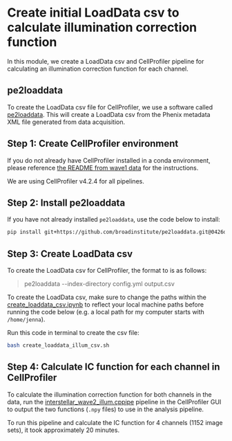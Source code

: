 # Create initial LoadData csv to calculate illumination correction function

In this module, we create a LoadData csv and CellProfiler pipeline for calculating an illumination correction function for each channel.

## pe2loaddata

To create the LoadData csv file for CellProfiler, we use a software called [pe2loaddata](https://github.com/broadinstitute/pe2loaddata/tree/220ac512bfc0c2e582d379b19411c1585272aee3). 
This will create a LoadData csv from the Phenix metadata XML file generated from data acquisition. 

## Step 1: Create CellProfiler environment

If you do not already have CellProfiler installed in a conda environment, please reference [the README from wave1 data](../../0.wave1_data/1.cellprofiler_ic_processing/README.md) for the instructions.

We are using CellProfiler v4.2.4 for all pipelines.

## Step 2: Install pe2loaddata

If you have not already installed `pe2loaddata`, use the code below to install:

```sh
pip install git+https://github.com/broadinstitute/pe2loaddata.git@0426dd6b9d8b3242294a6fbdef7c4e1ee762a4cc
```

## Step 3: Create LoadData csv

To create the LoadData csv for CellProfiler, the format to is as follows:

> pe2loaddata --index-directory <index-directory> config.yml output.csv

To create the LoadData csv, make sure to change the paths within the [create_loaddata_csv.ipynb](create_loaddata_csv.ipynb) to reflect your local machine paths before running the code below (e.g. a local path for my computer starts with `/home/jenna`).

Run this code in terminal to create the csv file:

```sh
bash create_loaddata_illum_csv.sh
```

## Step 4: Calculate IC function for each channel in CellProfiler

To calculate the illumination correction function for both channels in the data, run the [interstellar_wave2_illum.cppipe](interstellar_wave2_illum.cppipe) pipeline in the CellProfiler GUI to output the two functions (`.npy` files) to use in the analysis pipeline.

To run this pipeline and calculate the IC function for 4 channels (1152 image sets), it took approximately 20 minutes.
